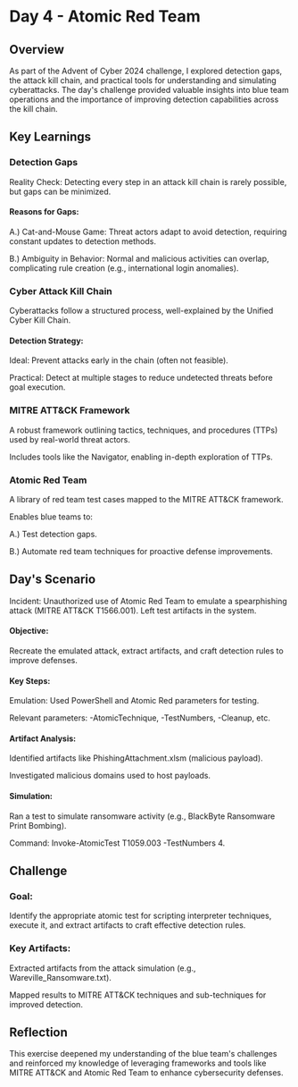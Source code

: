 # Day 4 - Atomic Red Team

## Overview
As part of the Advent of Cyber 2024 challenge, I explored detection gaps, the attack kill chain, and practical tools for understanding and simulating cyberattacks. The day's challenge provided valuable insights into blue team operations and the importance of improving detection capabilities across the kill chain.

## Key Learnings

### Detection Gaps
Reality Check: Detecting every step in an attack kill chain is rarely possible, but gaps can be minimized.

#### Reasons for Gaps:
A.) Cat-and-Mouse Game: Threat actors adapt to avoid detection, requiring constant updates to detection methods.

B.) Ambiguity in Behavior: Normal and malicious activities can overlap, complicating rule creation (e.g., international login anomalies).

### Cyber Attack Kill Chain
Cyberattacks follow a structured process, well-explained by the Unified Cyber Kill Chain.

#### Detection Strategy:
Ideal: Prevent attacks early in the chain (often not feasible).

Practical: Detect at multiple stages to reduce undetected threats before goal execution.

### MITRE ATT&CK Framework
A robust framework outlining tactics, techniques, and procedures (TTPs) used by real-world threat actors.

Includes tools like the Navigator, enabling in-depth exploration of TTPs.

### Atomic Red Team
A library of red team test cases mapped to the MITRE ATT&CK framework.

Enables blue teams to:

A.) Test detection gaps.

B.) Automate red team techniques for proactive defense improvements.

## Day's Scenario
Incident: Unauthorized use of Atomic Red Team to emulate a spearphishing attack (MITRE ATT&CK T1566.001). Left test artifacts in the system.

#### Objective: 
Recreate the emulated attack, extract artifacts, and craft detection rules to improve defenses.

#### Key Steps:
Emulation: Used PowerShell and Atomic Red parameters for testing.

Relevant parameters: -AtomicTechnique, -TestNumbers, -Cleanup, etc.

#### Artifact Analysis:
Identified artifacts like PhishingAttachment.xlsm (malicious payload).

Investigated malicious domains used to host payloads.

#### Simulation: 
Ran a test to simulate ransomware activity (e.g., BlackByte Ransomware Print Bombing).

Command: Invoke-AtomicTest T1059.003 -TestNumbers 4.

## Challenge

### Goal: 
Identify the appropriate atomic test for scripting interpreter techniques, execute it, and extract artifacts to craft effective detection rules.

### Key Artifacts:
Extracted artifacts from the attack simulation (e.g., Wareville_Ransomware.txt).

Mapped results to MITRE ATT&CK techniques and sub-techniques for improved detection.

## Reflection
This exercise deepened my understanding of the blue team's challenges and reinforced my knowledge of leveraging frameworks and tools like MITRE ATT&CK and Atomic Red Team to enhance cybersecurity defenses.
